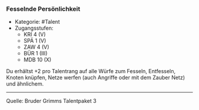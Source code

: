 ### Fesselnde Persönlichkeit

- Kategorie: #Talent
- Zugangsstufen:
  - KRI 4 (V)
  - SPÄ 1 (V)
  - ZAW 4 (V)
  - BÜR 1 (III)
  - MDB 10 (X)

Du erhältst +2 pro Talentrang auf alle Würfe zum Fesseln, Entfesseln, Knoten knüpfen, Netze werfen (auch Angriffe oder mit dem Zauber Netz) und ähnlichem.

---

Quelle: Bruder Grimms Talentpaket 3

